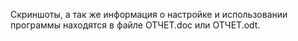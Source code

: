 Скриншоты, а так же информация о настройке и использовании программы находятся в файле ОТЧЕТ.doc или ОТЧЕТ.odt.
